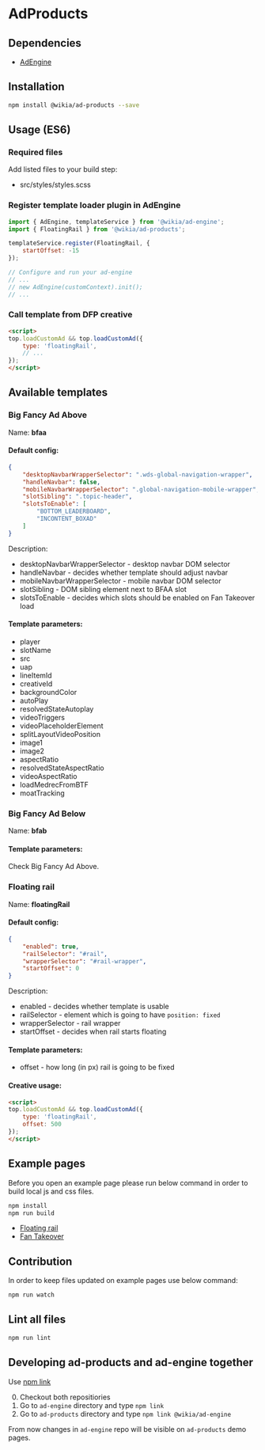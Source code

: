 # AdProducts

## Dependencies

* [AdEngine](https://github.com/Wikia/ad-engine)

## Installation

```bash
npm install @wikia/ad-products --save
```

## Usage (ES6)

### Required files

Add listed files to your build step:

* src/styles/styles.scss

### Register template loader plugin in AdEngine

```javascript
import { AdEngine, templateService } from '@wikia/ad-engine';
import { FloatingRail } from '@wikia/ad-products';

templateService.register(FloatingRail, {
	startOffset: -15
});

// Configure and run your ad-engine
// ...
// new AdEngine(customContext).init();
// ...
```

### Call template from DFP creative

```html
<script>
top.loadCustomAd && top.loadCustomAd({
	type: 'floatingRail',
	// ...
});
</script>
```

## Available templates

### Big Fancy Ad Above

Name: **bfaa**

#### Default config:

```json
{
	"desktopNavbarWrapperSelector": ".wds-global-navigation-wrapper",
	"handleNavbar": false,
	"mobileNavbarWrapperSelector": ".global-navigation-mobile-wrapper",
	"slotSibling": ".topic-header",
	"slotsToEnable": [
		"BOTTOM_LEADERBOARD",
		"INCONTENT_BOXAD"
	]
}
```

Description:

* desktopNavbarWrapperSelector - desktop navbar DOM selector
* handleNavbar - decides whether template should adjust navbar
* mobileNavbarWrapperSelector - mobile navbar DOM selector
* slotSibling - DOM sibling element next to BFAA slot
* slotsToEnable - decides which slots should be enabled on Fan Takeover load

#### Template parameters:

* player
* slotName
* src
* uap
* lineItemId
* creativeId
* backgroundColor
* autoPlay
* resolvedStateAutoplay
* videoTriggers
* videoPlaceholderElement
* splitLayoutVideoPosition
* image1
* image2
* aspectRatio
* resolvedStateAspectRatio
* videoAspectRatio
* loadMedrecFromBTF
* moatTracking

### Big Fancy Ad Below

Name: **bfab**

#### Template parameters:

Check Big Fancy Ad Above.

### Floating rail

Name: **floatingRail**

#### Default config:

```json
{
	"enabled": true,
	"railSelector": "#rail",
	"wrapperSelector": "#rail-wrapper",
	"startOffset": 0
}
```

Description:

* enabled - decides whether template is usable
* railSelector - element which is going to have `position: fixed`
* wrapperSelector - rail wrapper
* startOffset - decides when rail starts floating

#### Template parameters:

* offset - how long (in px) rail is going to be fixed

#### Creative usage:

```html
<script>
top.loadCustomAd && top.loadCustomAd({
	type: 'floatingRail',
	offset: 500
});
</script>
```

## Example pages

Before you open an example page please run below command in order to build local js and css files.

```bash
npm install
npm run build
```

* [Floating rail](examples/templates/floating-rail)
* [Fan Takeover](examples/templates/uap)

## Contribution

In order to keep files updated on example pages use below command:

```bash
npm run watch
```

## Lint all files

```bash
npm run lint
```

## Developing ad-products and ad-engine together

Use [npm link](https://docs.npmjs.com/cli/link)

0. Checkout both repositiories
1. Go to `ad-engine` directory and type
```npm link```
2. Go to `ad-products` directory and type
```npm link @wikia/ad-engine```

From now changes in `ad-engine` repo will be visible on `ad-products` demo pages.
